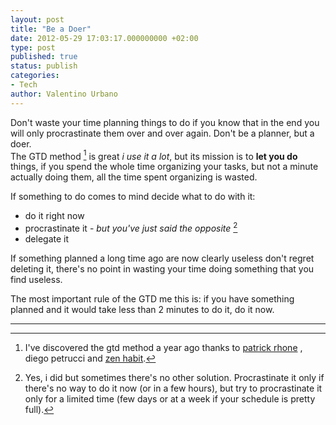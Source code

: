 ```yaml
---
layout: post
title: "Be a Doer"
date: 2012-05-29 17:03:17.000000000 +02:00
type: post
published: true
status: publish
categories:
- Tech
author: Valentino Urbano 
---
```


Don't waste your time planning things to do if you know that in the end you will only procrastinate them over and over again. Don't be a planner, but a doer.  
The GTD method [^1] is great _i use it a lot_, but its mission is to **let you do** things, if you spend the whole time organizing your tasks, but not a minute actually doing them, all the time spent organizing is wasted.

If something to do comes to mind decide what to do with it:

* do it right now
* procrastinate it - _but you've just said the opposite_ [^2]
* delegate it

If something planned a long time ago are now clearly useless don't regret deleting it, there's no point in wasting your time doing something that you find useless.

The most important rule of the GTD me this is: if you have something planned and it would take less than 2 minutes to do it, do it now.

---

[^1]: I've discovered the gtd method a year ago thanks to [patrick rhone][0] , diego petrucci and [zen habit][1].

[^2]: Yes, i did but sometimes there's no other solution. Procrastinate it only if there's no way to do it now (or in a few hours), but try to procrastinate it only for a limited time (few days or at a week if your schedule is pretty full).


[0]: http://minimalmac.com
[1]: http://www.zenhabit.com